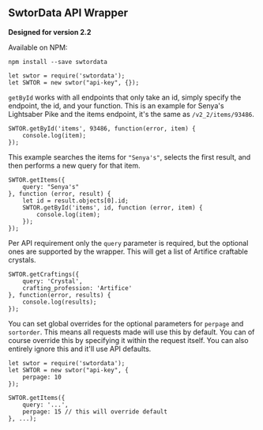 ## SwtorData API Wrapper ##

**Designed for version 2.2**  

Available on NPM:
```
npm install --save swtordata
```

```
let swtor = require('swtordata');
let SWTOR = new swtor("api-key", {});
```

`getById` works with all endpoints that only take an id, simply specify the endpoint, the id, and your function. This is an example for Senya's Lightsaber Pike and the items endpoint, it's the same as `/v2_2/items/93486`.
```
SWTOR.getById('items', 93486, function(error, item) {
    console.log(item);
});
```

This example searches the items for `"Senya's"`, selects the first result, and then performs a new query for that item.
```
SWTOR.getItems({
	query: "Senya's"
}, function (error, result) {
	let id = result.objects[0].id;
	SWTOR.getById('items', id, function (error, item) {
		console.log(item);
	});
});
```

Per API requirement only the `query` parameter is required, but the optional ones are supported by the wrapper. This will get a list of Artifice craftable crystals.
```
SWTOR.getCraftings({
    query: 'Crystal',
    crafting_profession: 'Artifice'
}, function(error, results) {
    console.log(results);
});
```

You can set global overrides for the optional parameters for `perpage` and `sortorder`. This means all requests made will use this by default. You can of course override this by specifying it within the request itself. You can also entirely ignore this and it'll use API defaults.
```
let swtor = require('swtordata');
let SWTOR = new swtor("api-key", {
    perpage: 10
});

SWTOR.getItems({
	query: '...',
	perpage: 15 // this will override default
}, ...);
```